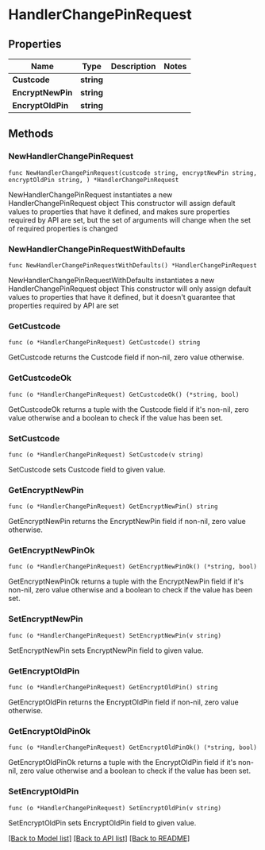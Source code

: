 # HandlerChangePinRequest

## Properties

Name | Type | Description | Notes
------------ | ------------- | ------------- | -------------
**Custcode** | **string** |  | 
**EncryptNewPin** | **string** |  | 
**EncryptOldPin** | **string** |  | 

## Methods

### NewHandlerChangePinRequest

`func NewHandlerChangePinRequest(custcode string, encryptNewPin string, encryptOldPin string, ) *HandlerChangePinRequest`

NewHandlerChangePinRequest instantiates a new HandlerChangePinRequest object
This constructor will assign default values to properties that have it defined,
and makes sure properties required by API are set, but the set of arguments
will change when the set of required properties is changed

### NewHandlerChangePinRequestWithDefaults

`func NewHandlerChangePinRequestWithDefaults() *HandlerChangePinRequest`

NewHandlerChangePinRequestWithDefaults instantiates a new HandlerChangePinRequest object
This constructor will only assign default values to properties that have it defined,
but it doesn't guarantee that properties required by API are set

### GetCustcode

`func (o *HandlerChangePinRequest) GetCustcode() string`

GetCustcode returns the Custcode field if non-nil, zero value otherwise.

### GetCustcodeOk

`func (o *HandlerChangePinRequest) GetCustcodeOk() (*string, bool)`

GetCustcodeOk returns a tuple with the Custcode field if it's non-nil, zero value otherwise
and a boolean to check if the value has been set.

### SetCustcode

`func (o *HandlerChangePinRequest) SetCustcode(v string)`

SetCustcode sets Custcode field to given value.


### GetEncryptNewPin

`func (o *HandlerChangePinRequest) GetEncryptNewPin() string`

GetEncryptNewPin returns the EncryptNewPin field if non-nil, zero value otherwise.

### GetEncryptNewPinOk

`func (o *HandlerChangePinRequest) GetEncryptNewPinOk() (*string, bool)`

GetEncryptNewPinOk returns a tuple with the EncryptNewPin field if it's non-nil, zero value otherwise
and a boolean to check if the value has been set.

### SetEncryptNewPin

`func (o *HandlerChangePinRequest) SetEncryptNewPin(v string)`

SetEncryptNewPin sets EncryptNewPin field to given value.


### GetEncryptOldPin

`func (o *HandlerChangePinRequest) GetEncryptOldPin() string`

GetEncryptOldPin returns the EncryptOldPin field if non-nil, zero value otherwise.

### GetEncryptOldPinOk

`func (o *HandlerChangePinRequest) GetEncryptOldPinOk() (*string, bool)`

GetEncryptOldPinOk returns a tuple with the EncryptOldPin field if it's non-nil, zero value otherwise
and a boolean to check if the value has been set.

### SetEncryptOldPin

`func (o *HandlerChangePinRequest) SetEncryptOldPin(v string)`

SetEncryptOldPin sets EncryptOldPin field to given value.



[[Back to Model list]](../README.md#documentation-for-models) [[Back to API list]](../README.md#documentation-for-api-endpoints) [[Back to README]](../README.md)


